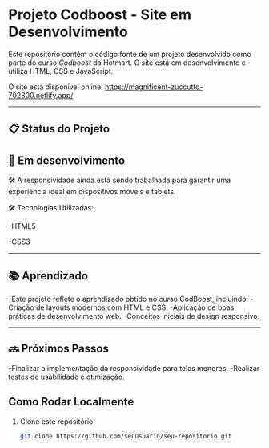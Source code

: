 # Projeto Codboost - Site em Desenvolvimento


Este repositório contém o código fonte de um projeto desenvolvido como parte do curso *Codboost* da Hotmart. O site está em desenvolvimento e utiliza HTML, CSS e JavaScript.

O site está disponível online: https://magnificent-zuccutto-702300.netlify.app/

---

## 📋 Status do Projeto

## 🚧 Em desenvolvimento

🛠️ A responsividade ainda está sendo trabalhada para garantir uma experiência ideal em dispositivos móveis e tablets.

🛠️ Tecnologias Utilizadas:

-HTML5

-CSS3

---

## 📚 Aprendizado
-Este projeto reflete o aprendizado obtido no curso CodBoost, incluindo:
-Criação de layouts modernos com HTML e CSS.
-Aplicação de boas práticas de desenvolvimento web.
-Conceitos iniciais de design responsivo.

---

## 🔜 Próximos Passos
-Finalizar a implementação da responsividade para telas menores.
-Realizar testes de usabilidade e otimização.




## Como Rodar Localmente

1. Clone este repositório:
   ```bash
   git clone https://github.com/seuusuario/seu-repositorio.git
